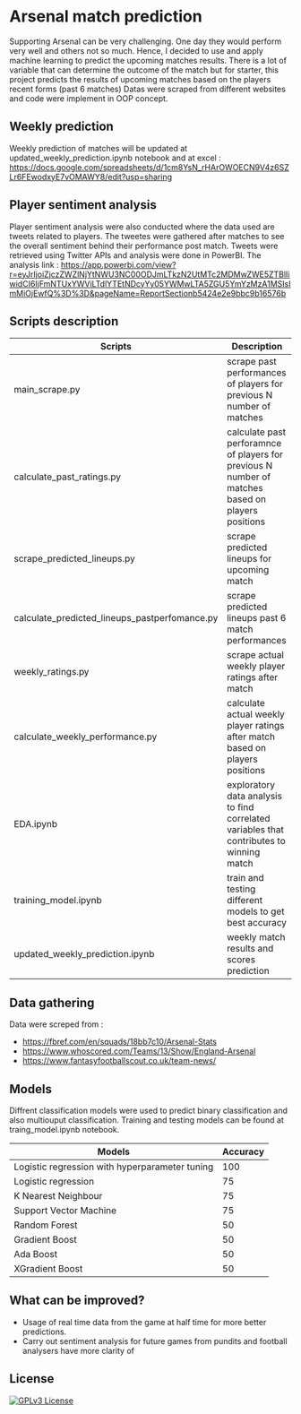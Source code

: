 
# Arsenal match prediction

Supporting Arsenal can be very challenging. One day they would perform very well and others not so much. Hence, I decided to use and apply machine learning to predict the upcoming matches results. There is a lot of variable that can determine the outcome of the match but for starter, this project predicts the results of upcoming matches based on the players recent forms (past 6 matches)
Datas were scraped from different websites and code were implement in OOP concept.

## Weekly prediction

Weekly prediction of matches will be updated at updated_weekly_prediction.ipynb notebook and at excel :
https://docs.google.com/spreadsheets/d/1cm8YsN_rHArOWOECN9V4z6SZLr6FEwodxyE7vOMAWY8/edit?usp=sharing

## Player sentiment analysis
Player sentiment analysis were also conducted where the data used are tweets related to players. The tweetes were gathered after matches to see the overall sentiment behind their performance post match. Tweets were retrieved using Twitter APIs and analysis were done in PowerBI. 
The analysis link :
https://app.powerbi.com/view?r=eyJrIjoiZjczZWZlNjYtNWU3NC00ODJmLTkzN2UtMTc2MDMwZWE5ZTBlIiwidCI6IjFmNTUxYWViLTdlYTEtNDcyYy05YWMwLTA5ZGU5YmYzMzA1MSIsImMiOjEwfQ%3D%3D&pageName=ReportSectionb5424e2e9bbc9b16576b


## Scripts description

| Scripts             | Description                                                              |
| ----------------- | ------------------------------------------------------------------ |
| main_scrape.py| scrape past performances of players for previous N number of matches|
| calculate_past_ratings.py | calculate past perforamnce of players for previous N number of matches based on players positions |
| scrape_predicted_lineups.py | scrape predicted lineups for upcoming match |
| calculate_predicted_lineups_pastperfomance.py | scrape predicted lineups past 6 match performances |
| weekly_ratings.py | scrape actual weekly player ratings after match |
| calculate_weekly_performance.py | calculate actual weekly player ratings after match based on players positions |
| EDA.ipynb | exploratory data analysis to find correlated variables that contributes to winning match |
| training_model.ipynb | train and testing different models to get best accuracy |
| updated_weekly_prediction.ipynb | weekly match results and scores prediction |



## Data gathering


Data were screped from :
- https://fbref.com/en/squads/18bb7c10/Arsenal-Stats
- https://www.whoscored.com/Teams/13/Show/England-Arsenal
- https://www.fantasyfootballscout.co.uk/team-news/


## Models

Diffrent classification models were used to predict binary classification and also multiouput classification. Training and testing models can be found at traing_model.ipynb notebook.

| Models             | Accuracy                                                              |
| ----------------- | ------------------------------------------------------------------ |
| Logistic regression with hyperparameter tuning | 100|
| Logistic regression | 75 |
| K Nearest Neighbour | 75 |
| Support Vector Machine | 75 |
| Random Forest | 50 |
| Gradient Boost | 50 |
| Ada Boost | 50 |
| XGradient Boost | 50| 


## What can be improved?

- Usage of real time data from the game at half time for more better predictions.
- Carry out sentiment analysis for future games from pundits and football analysers have more clarity of 

## License


[![GPLv3 License](https://img.shields.io/badge/License-GPL%20v3-yellow.svg)](https://opensource.org/licenses/)

